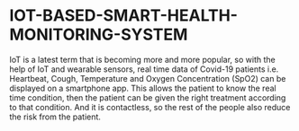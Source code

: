 # IOT-BASED-SMART-HEALTH-MONITORING-SYSTEM
IoT is a latest term that is becoming more and more popular, so with the help of IoT and wearable sensors, real time data of Covid-19 patients i.e. Heartbeat, Cough, Temperature and Oxygen Concentration (SpO2) can be displayed on a smartphone app. This allows the patient to know the real time condition, then the patient can be given the right treatment according to that condition. And it is contactless, so the rest of the people also reduce the risk from the patient.
